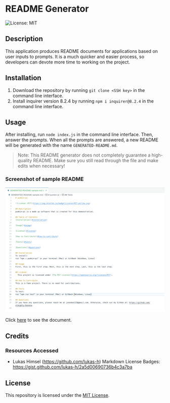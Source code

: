 # README Generator

![License: MIT](https://img.shields.io/badge/License-MIT-yellow.svg)

## Description
This application produces README documents for applications based on user inputs to prompts. It is a much quicker and easier process, so developers can devote more time to working on the project.

## Installation
1. Download the repository by running ```git clone <SSH key>``` in the command line interface.
2. Install inquirer version 8.2.4 by running ```npm i inquirer@8.2.4``` in the command line interface.

## Usage
After installing, run ```node index.js``` in the command line interface. Then, answer the prompts. When all the prompts are answered, a new README will be generated with the name ```GENERATED-README.md```.

> Note: This README generator does not completely guarantee a high-quality README. Make sure you still read through the file and make edits when necessary!

### Screenshot of sample README
![README created from the video](./assets/images/screenshot-of-sample.png)

Click [here](./assets/demo/GENERATED-README-sample.md) to see the document.

## Credits

### Resources Accessed
* Lukas Himsel (https://github.com/lukas-h) Markdown License Badges: https://gist.github.com/lukas-h/2a5d00690736b4c3a7ba

## License
This repository is licensed under the [MIT License](https://opensource.org/licenses/MIT).